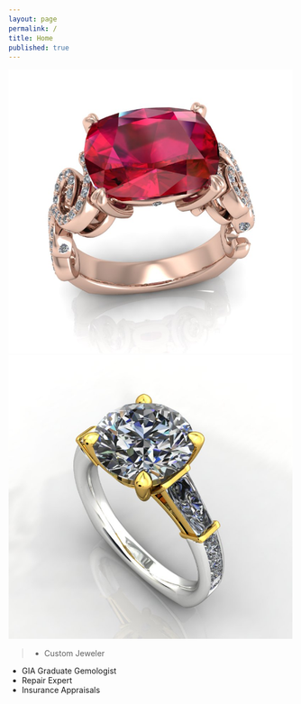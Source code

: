 ```yaml
---
layout: page
permalink: /
title: Home
published: true
---
```


![home](/images/front.2.jpg)
![home](/images/custom.1.jpg)

> - Custom Jeweler
- GIA Graduate Gemologist
- Repair Expert
- Insurance Appraisals